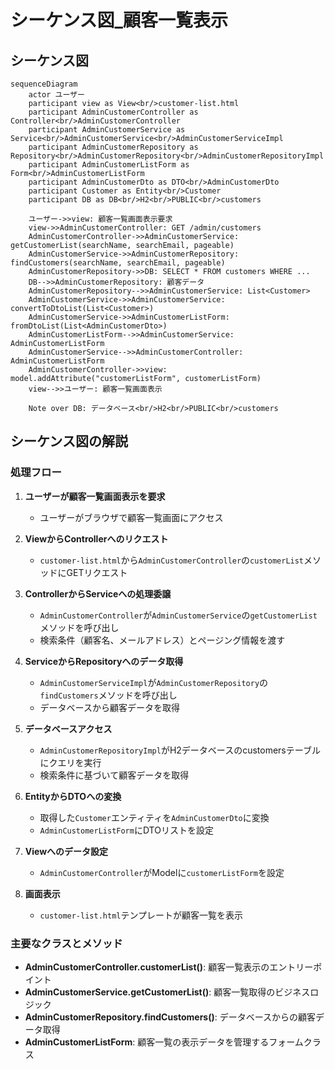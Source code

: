 # シーケンス図_顧客一覧表示

## シーケンス図

```mermaid
sequenceDiagram
    actor ユーザー
    participant view as View<br/>customer-list.html
    participant AdminCustomerController as Controller<br/>AdminCustomerController
    participant AdminCustomerService as Service<br/>AdminCustomerService<br/>AdminCustomerServiceImpl
    participant AdminCustomerRepository as Repository<br/>AdminCustomerRepository<br/>AdminCustomerRepositoryImpl
    participant AdminCustomerListForm as Form<br/>AdminCustomerListForm
    participant AdminCustomerDto as DTO<br/>AdminCustomerDto
    participant Customer as Entity<br/>Customer
    participant DB as DB<br/>H2<br/>PUBLIC<br/>customers

    ユーザー->>view: 顧客一覧画面表示要求
    view->>AdminCustomerController: GET /admin/customers
    AdminCustomerController->>AdminCustomerService: getCustomerList(searchName, searchEmail, pageable)
    AdminCustomerService->>AdminCustomerRepository: findCustomers(searchName, searchEmail, pageable)
    AdminCustomerRepository->>DB: SELECT * FROM customers WHERE ...
    DB-->>AdminCustomerRepository: 顧客データ
    AdminCustomerRepository-->>AdminCustomerService: List<Customer>
    AdminCustomerService->>AdminCustomerService: convertToDtoList(List<Customer>)
    AdminCustomerService->>AdminCustomerListForm: fromDtoList(List<AdminCustomerDto>)
    AdminCustomerListForm-->>AdminCustomerService: AdminCustomerListForm
    AdminCustomerService-->>AdminCustomerController: AdminCustomerListForm
    AdminCustomerController->>view: model.addAttribute("customerListForm", customerListForm)
    view-->>ユーザー: 顧客一覧画面表示

    Note over DB: データベース<br/>H2<br/>PUBLIC<br/>customers
```

## シーケンス図の解説

### 処理フロー
1. **ユーザーが顧客一覧画面表示を要求**
   - ユーザーがブラウザで顧客一覧画面にアクセス

2. **ViewからControllerへのリクエスト**
   - `customer-list.html`から`AdminCustomerController`の`customerList`メソッドにGETリクエスト

3. **ControllerからServiceへの処理委譲**
   - `AdminCustomerController`が`AdminCustomerService`の`getCustomerList`メソッドを呼び出し
   - 検索条件（顧客名、メールアドレス）とページング情報を渡す

4. **ServiceからRepositoryへのデータ取得**
   - `AdminCustomerServiceImpl`が`AdminCustomerRepository`の`findCustomers`メソッドを呼び出し
   - データベースから顧客データを取得

5. **データベースアクセス**
   - `AdminCustomerRepositoryImpl`がH2データベースのcustomersテーブルにクエリを実行
   - 検索条件に基づいて顧客データを取得

6. **EntityからDTOへの変換**
   - 取得した`Customer`エンティティを`AdminCustomerDto`に変換
   - `AdminCustomerListForm`にDTOリストを設定

7. **Viewへのデータ設定**
   - `AdminCustomerController`がModelに`customerListForm`を設定

8. **画面表示**
   - `customer-list.html`テンプレートが顧客一覧を表示

### 主要なクラスとメソッド
- **AdminCustomerController.customerList()**: 顧客一覧表示のエントリーポイント
- **AdminCustomerService.getCustomerList()**: 顧客一覧取得のビジネスロジック
- **AdminCustomerRepository.findCustomers()**: データベースからの顧客データ取得
- **AdminCustomerListForm**: 顧客一覧の表示データを管理するフォームクラス 